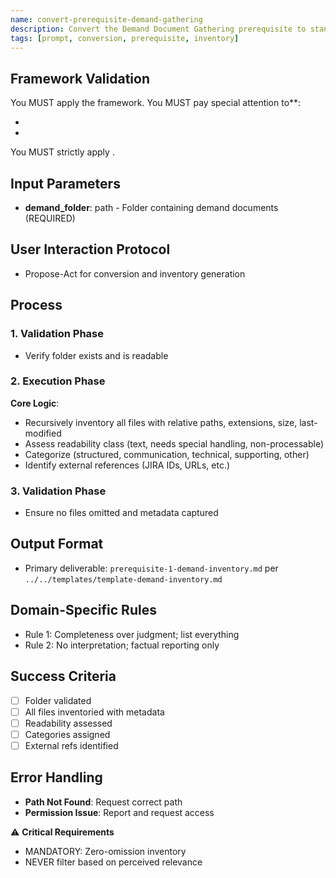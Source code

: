 ```yaml
---
name: convert-prerequisite-demand-gathering
description: Convert the Demand Document Gathering prerequisite to standardized template, preserving full inventory and non-interpretative reporting
tags: [prompt, conversion, prerequisite, inventory]
---
```


## Framework Validation
You MUST apply the <olaf-work-instructions> framework.
You MUST pay special attention to**:
- <olaf-general-role-and-behavior>
- <olaf-interaction-protocols>
You MUST strictly apply <olaf-framework-validation>.
 
## Input Parameters
- **demand_folder**: path - Folder containing demand documents (REQUIRED)

## User Interaction Protocol
- Propose-Act for conversion and inventory generation

## Process

### 1. Validation Phase
- Verify folder exists and is readable

### 2. Execution Phase
**Core Logic**:
- Recursively inventory all files with relative paths, extensions, size, last-modified
- Assess readability class (text, needs special handling, non-processable)
- Categorize (structured, communication, technical, supporting, other)
- Identify external references (JIRA IDs, URLs, etc.)

### 3. Validation Phase
- Ensure no files omitted and metadata captured

## Output Format
- Primary deliverable: `prerequisite-1-demand-inventory.md` per `../../templates/template-demand-inventory.md`

## Domain-Specific Rules
- Rule 1: Completeness over judgment; list everything
- Rule 2: No interpretation; factual reporting only

## Success Criteria
- [ ] Folder validated
- [ ] All files inventoried with metadata
- [ ] Readability assessed
- [ ] Categories assigned
- [ ] External refs identified

## Error Handling
- **Path Not Found**: Request correct path
- **Permission Issue**: Report and request access

⚠️ **Critical Requirements**
- MANDATORY: Zero-omission inventory
- NEVER filter based on perceived relevance
